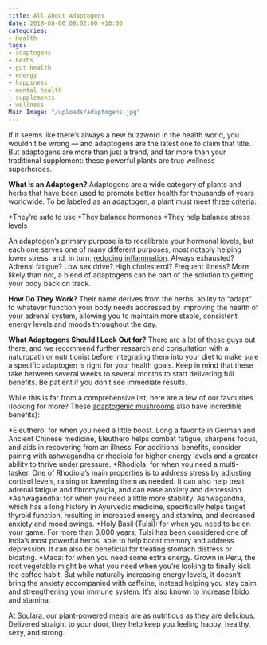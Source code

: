 ```yaml
---
title: All About Adaptogens
date: 2018-08-06 08:02:00 +10:00
categories:
- Health
tags:
- adaptogens
- herbs
- gut health
- energy
- happiness
- mental health
- supplements
- wellness
Main Image: "/uploads/adaptogens.jpg"
---
```


If it seems like there’s always a new buzzword in the health world, you wouldn’t be wrong — and adaptogens are the latest one to claim that title. But adaptogens are more than just a trend, and far more than your traditional supplement: these powerful plants are true wellness superheroes. 

**What Is an Adaptogen?**
Adaptogens are a wide category of plants and herbs that have been used to promote better health for thousands of years worldwide. To be labeled as an adaptogen, a plant must meet [three criteria](https://www.ncbi.nlm.nih.gov/pubmed/10404532):

*They’re safe to use
*They balance hormones
*They help balance stress levels 

An adaptogen’s primary purpose is to recalibrate your hormonal levels, but each one serves one of many different purposes, most notably helping lower stress, and, in turn, [reducing inflammation](https://blog.soulara.com.au/blog/anti-inflammatory-cheat-sheet-part-1/). Always exhausted? Adrenal fatigue? Low sex drive? High cholesterol? Frequent illness? More likely than not, a blend of adaptogens can be part of the solution to getting your body back on track. 

**How Do They Work?**
Their name derives from the herbs’ ability to “adapt” to whatever function your body needs addressed by improving the health of your adrenal system, allowing you to maintain more stable, consistent energy levels and moods throughout the day. 

**What Adaptogens Should I Look Out for?**
There are a lot of these guys out there, and we recommend further research and consultation with a naturopath or nutritionist before integrating them into your diet to make sure a specific adaptogen is right for your health goals. Keep in mind that these take between several weeks to several months to start delivering full benefits. Be patient if you don’t see immediate results.  

While this is far from a comprehensive list, here are a few of our favourites (looking for more? These [adaptogenic mushrooms](https://blog.soulara.com.au/blog/magical-mushrooms-your-healths-secret-weapon/) also have incredible benefits):

*Eleuthero: for when you need a little boost. Long a favorite in German and Ancient Chinese medicine, Eleuthero helps combat fatigue, sharpens focus, and aids in recovering from an illness. For additional benefits, consider pairing with ashwagandha or rhodiola for higher energy levels and a greater ability to thrive under pressure. 
*Rhodiola: for when you need a multi-tasker. One of Rhodiola’s main properties is to address stress by adjusting cortisol levels, raising or lowering them as needed. It can also help treat adrenal fatigue and fibromyalgia, and can ease anxiety and depression.
*Ashwagandha: for when you need a little more stability. Ashwagandha, which has a long history in Ayurvedic medicine, specifically helps target thyroid function, resulting in increased energy and stamina, and decreased anxiety and mood swings. 
*Holy Basil (Tulsi): for when you need to be on your game. For more than 3,000 years, Tulsi has been considered one of India’s most powerful herbs, able to help boost memory and address depression. It can also be beneficial for treating stomach distress or bloating.
*Maca: for when you need some extra energy. Grown in Peru, the root vegetable might be what you need when you’re looking to finally kick the coffee habit. But while naturally increasing energy levels, it doesn’t bring the anxiety accompanied with caffeine, instead helping you stay calm and strengthening your immune system. It’s also known to increase libido and stamina. 

At [Soulara](soulara.com.au), our plant-powered meals are as nutritious as they are delicious. Delivered straight to your door, they help keep you feeling happy, healthy, sexy, and strong.
